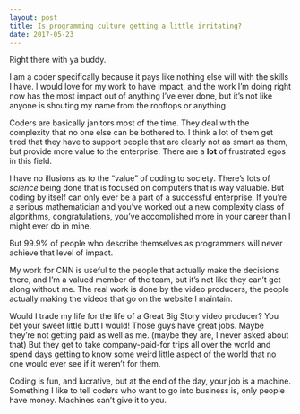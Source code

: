 ```yaml
---
layout: post
title: Is programming culture getting a little irritating?
date: 2017-05-23
---
```


<p>Right there with ya buddy.</p><p>I am a coder specifically because it pays like nothing else will with the skills I have. I would love for my work to have impact, and the work I’m doing right now has the most impact out of anything I’ve ever done, but it’s not like anyone is shouting my name from the rooftops or anything.</p><p>Coders are basically janitors most of the time. They deal with the complexity that no one else can be bothered to. I think a lot of them get tired that they have to support people that are clearly not as smart as them, but provide more value to the enterprise. There are a <b>lot</b> of frustrated egos in this field.</p><p>I have no illusions as to the “value” of coding to society. There’s lots of <i>science</i> being done that is focused on computers that is way valuable. But coding by itself can only ever be a part of a successful enterprise. If you’re a serious mathematician and you’ve worked out a new complexity class of algorithms, congratulations, you’ve accomplished more in your career than I might ever do in mine.</p><p>But 99.9% of people who describe themselves as programmers will never achieve that level of impact.</p><p>My work for CNN is useful to the people that actually make the decisions there, and I’m a valued member of the team, but it’s not like they can’t get along without me. The real work is done by the video producers, the people actually making the videos that go on the website I maintain.</p><p>Would I trade my life for the life of a Great Big Story video producer? You bet your sweet little butt I would! Those guys have great jobs. Maybe they’re not getting paid as well as me. (maybe they are, I never asked about that) But they get to take company-paid-for trips all over the world and spend days getting to know some weird little aspect of the world that no one would ever see if it weren’t for them.</p><p>Coding is fun, and lucrative, but at the end of the day, your job is a machine. Something I like to tell coders who want to go into business is, only people have money. Machines can’t give it to you.</p>

